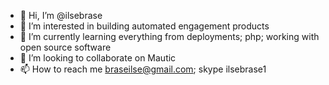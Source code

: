 - 👋 Hi, I’m @ilsebrase
- 👀 I’m interested in building automated engagement products
- 🌱 I’m currently learning everything from deployments; php; working with open source software 
- 💞️ I’m looking to collaborate on Mautic
- 📫 How to reach me braseilse@gmail.com; skype ilsebrase1

<!---
ilsebrase/ilsebrase is a ✨ special ✨ repository because its `README.md` (this file) appears on your GitHub profile.
You can click the Preview link to take a look at your changes.
--->
